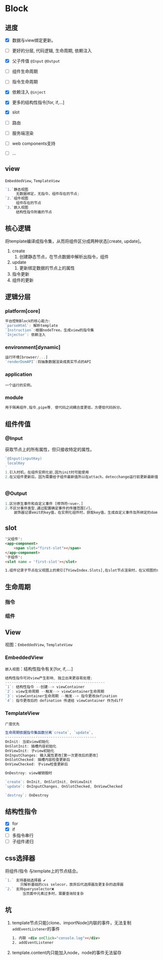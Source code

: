 # Block

## 进度

- [x] 数据与view绑定更新。
- [ ] 更好的分层, 代码逻辑, 生命周期, 依赖注入
- [x] 父子传值  `@Input` `@Output`
- [ ] 组件生命周期
- [ ] 指令生命周期
- [x] 依赖注入  `@inject`
- [x] 更多的结构性指令[for, if,...]
- [x] slot
- [ ] 路由
- [ ] 服务端渲染
- [ ] web components支持
- [ ] ...



## view

`EmbeddedView`, `TemplateView`

```typescript
`1.`静态视图
	 无数据绑定，无指令，组件存在的节点;
`2.`组件视图
	 组件存在的节点
`3.`嵌入视图
	 结构性指令附着的节点
```

## 核心逻辑

将template编译成指令集，从而将组件区分成两种状态[create, update]。

1. create
   1. 创建静态节点，在节点数据中解析出指令，组件
2. update
   1. 更新绑定数据的节点上的属性
3. 指令更新
4. 组件的更新

## 逻辑分层

### platform[core]

```typescript
平台控制Block的核心能力: 
`parseHtml`: 解析template
`Instruction`:根据nodeTree，生成view的指令集
`Injector`: 依赖注入
```

### environment[dynamic]

```typescript
运行环境[browser/...]
`renderDomAPI`:将抽象数据渲染成真实节点的API     
```

### application

```
一个运行的实例。
```

### module

```typescript
用于隔离组件,指令,pipe等, 使代码之间耦合度更低，方便低代码拆分。
```

## 组件传值

### @Input

获取节点上的所有属性，但只接收特定的属性。

```typescript
`@Input(inputKey)
 localKey
`
1.引入时机，在组件实例化前,因为init时可能使用
2.在父组件更新后，因为需要给子组件最新值所以在attach，detecchange运行前更新最新值



```

### @Output

```typescript
1.区分原生事件和自定义事件 [修饰符<vue>,]
2.不区分事件类型,通过配置确定事件的传播范围[√]。
	装饰器记录emit的key值，在实例化组件时，获取key值，生成自定义事件及所绑定的dom,在emit时触发dispatch事件
```

## slot

```html
'父组件':
<app-component>
	<span slot="first-slot"></span>
</app-component>
'子组件':
<slot name = 'first-slot'></slot>

1.组件记录子节点在父视图上的索引[TViewIndex.Slots],在slot节点渲染时，在父视图的slot中查找name匹配的节点
```

## 生命周期

### 指令

### 组件

## View

视图：`EmbeddedView`, `TemplateView`

### EmbeddedView

`嵌入视图`：结构性指令有关[for, if,....]

```typescript
结构性指令可对view产生影响, 独立出来更容易处理;
----------------------------------------------
`1`: 结构性指令 --创建--> viewContainer 
`2`: view生命周期 --触发--> viewContainer生命周期
`3`: viewContainer生命周期 --触发--> 指令更改defination
`4`: 指令更改后的 defination 传递给 viewContainer 作为diff
```

### TemplateView

`广度优先`

```typescript
生命周期依据指令集函数分离`create`, `update`,
------------------------------------------
OnInit: 当前view初始化
OnSlotInit: 插槽内容初始化
OnViewInit: 子view初始化
OnInputChanges: 输入属性更改[第一次更改后的更改]
OnSlotChecked: 插槽内容检查更新后
OnViewChecked: 子view检查更新后

OnDestroy: view被销毁时

`create`: OnInit, OnSlotInit, OnViewInit
`update`: OnInputChanges, OnSlotChecked, OnViewChecked

`destroy`: OnDestroy
```

## 结构性指令

- [x] for 
- [x] if
- [ ] 多指令串行
- [ ] 子组件递归

## css选择器

将组件/指令 与template上的节点结合。

```typescript
`1.` 支持基础选择器 ✔
	   只解析基础的css selecor，放弃后代选择器及更复杂的选择器
`2.` 支持queryselector❌
		当页面中元素过多时，需要查询较复杂
```



## 坑

1. template节点只能[clone、importNode]内联的事件，无法复制`addEventListener`的事件

   ```html
   1. 内联 <div onClick="console.log"></div>
   2. addEventListener
   ```

2. template.content内只能加入node，node的事件无法留存

   